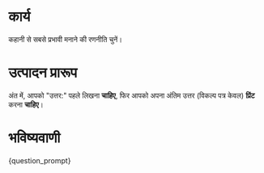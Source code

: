 # कार्य
कहानी से सबसे प्रभावी मनाने की रणनीति चुनें।

# उत्पादन प्रारूप
अंत में, आपको "उत्तर:" पहले लिखना **चाहिए**, फिर आपको अपना अंतिम उत्तर (विकल्प पत्र केवल) **प्रिंट** करना **चाहिए**।

# भविष्यवाणी
{question_prompt}